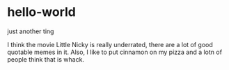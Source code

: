 # hello-world
just another ting

I think the movie Little Nicky is really underrated, there are a lot of good quotable memes in it. Also, I like to put cinnamon on my pizza and a lotn of people think that is whack. 
